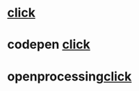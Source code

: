 # [click](https://www.youtube.com/watch?v=dQw4w9WgXcQ&ab_channel=RickAstley)
# codepen [click](https://codepen.io/W1zard70r)
# openprocessing[click](https://openprocessing.org/user/344146/?view=activity&o=1)
